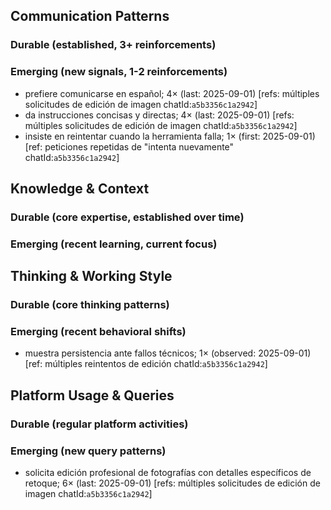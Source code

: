 ## Communication Patterns
### Durable (established, 3+ reinforcements)

### Emerging (new signals, 1-2 reinforcements)
- prefiere comunicarse en español; 4× (last: 2025-09-01) [refs: múltiples solicitudes de edición de imagen chatId:`a5b3356c1a2942`]
- da instrucciones concisas y directas; 4× (last: 2025-09-01) [refs: múltiples solicitudes de edición de imagen chatId:`a5b3356c1a2942`]
- insiste en reintentar cuando la herramienta falla; 1× (first: 2025-09-01) [ref: peticiones repetidas de "intenta nuevamente" chatId:`a5b3356c1a2942`]

## Knowledge & Context
### Durable (core expertise, established over time)

### Emerging (recent learning, current focus)

## Thinking & Working Style
### Durable (core thinking patterns)

### Emerging (recent behavioral shifts)
- muestra persistencia ante fallos técnicos; 1× (observed: 2025-09-01) [ref: múltiples reintentos de edición chatId:`a5b3356c1a2942`]

## Platform Usage & Queries
### Durable (regular platform activities)

### Emerging (new query patterns)
- solicita edición profesional de fotografías con detalles específicos de retoque; 6× (last: 2025-09-01) [refs: múltiples solicitudes de edición de imagen chatId:`a5b3356c1a2942`]